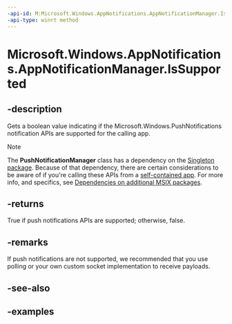 ```yaml
---
-api-id: M:Microsoft.Windows.AppNotifications.AppNotificationManager.IsSupported
-api-type: winrt method
---
```


# Microsoft.Windows.AppNotifications.AppNotificationManager.IsSupported

<!--
public static bool IsSupported ();
-->

## -description

Gets a boolean value indicating if the Microsoft.Windows.PushNotifications notification APIs are supported for the calling app. 

> [!NOTE]
> The **PushNotificationManager** class has a dependency on the [Singleton package](/windows/apps/windows-app-sdk/deployment-architecture#singleton-package). Because of that dependency, there are certain considerations to be aware of if you're calling these APIs from a [self-contained app](/windows/apps/package-and-deploy/deploy-overview). For more info, and specifics, see [Dependencies on additional MSIX packages](/windows/apps/package-and-deploy/self-contained-deploy/deploy-self-contained-apps#dependencies-on-additional-msix-packages).

## -returns

True if push notifications APIs are supported; otherwise, false.

## -remarks

If push notifications are not supported, we recommended that you use polling or your own custom socket implementation to receive payloads.

## -see-also

## -examples
